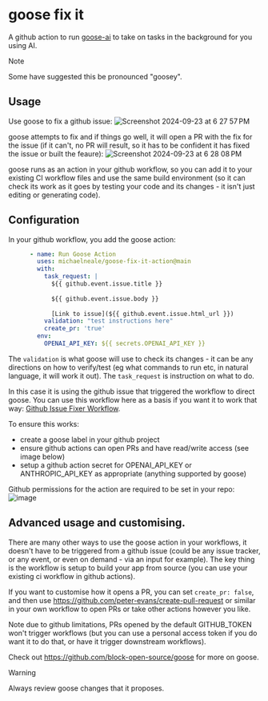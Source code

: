 # goose fix it

A github action to run [goose-ai](https://github.com/square/goose) to take on tasks in the background for you using AI.

> [!NOTE]
> Some have suggested this be pronounced "goosey".

## Usage

Use goose to fix a github issue:
![Screenshot 2024-09-23 at 6 27 57 PM](https://github.com/user-attachments/assets/b41d39d3-c6da-4f64-8673-96af75348036)

goose attempts to fix and if things go well, it will open a PR with the fix for the issue (if it can't, no PR will result, so it has to be confident it has fixed the issue or built the feaure):
![Screenshot 2024-09-23 at 6 28 08 PM](https://github.com/user-attachments/assets/e7204eed-e379-4507-8cf4-77362a1ad243)

goose runs as an action in your github workflow, so you can add it to your existing CI workflow files and use the same build environment (so it can check its work as it goes by testing your code and its changes - it isn't just editing or generating code).

## Configuration

In your github workflow, you add the goose action: 

```yaml
      - name: Run Goose Action
        uses: michaelneale/goose-fix-it-action@main
        with:
          task_request: |
            ${{ github.event.issue.title }}
            
            ${{ github.event.issue.body }}
            
            [Link to issue](${{ github.event.issue.html_url }})
          validation: "test instructions here"
          create_pr: 'true'
        env:
          OPENAI_API_KEY: ${{ secrets.OPENAI_API_KEY }}
```


The `validation` is what goose will use to check its changes - it can be any directions on how to verify/test (eg what commands to run etc, in natural language, it will work it out). The `task_request` is instruction on what to do.

In this case it is using the github issue that triggered the workflow to direct goose. You can use this workflow here as a basis if you want it to work that way: 
[Github Issue Fixer Workflow](.github/workflows/goose-example-workflow.yml).

To ensure this works: 
* create a goose label in your github project
* ensure github actions can open PRs and have read/write access (see image below)
* setup a github action secret for OPENAI_API_KEY or ANTHROPIC_API_KEY as appropriate (anything supported by goose)

Github permissions for the action are required to be set in your repo:  
![image](https://github.com/user-attachments/assets/a9d0e307-2d93-4aa5-bb93-a933fb1a3231)


## Advanced usage and customising. 

There are many other ways to use the goose action in your workflows, it doesn't have to be triggered from a github issue (could be any issue tracker, or any event, or even on demand - via an input for example). The key thing is the workflow is setup to build your app from source (you can use your existing ci workflow in github actions).

If you want to customise how it opens a PR, you can set `create_pr: false`, and then use https://github.com/peter-evans/create-pull-request or similar in your own workflow to open PRs or take other actions however you like.

Note due to github limitations, PRs opened by the default GITHUB_TOKEN won't trigger workflows (but you can use a personal access token if you do want it to do that, or have it trigger downstream workflows). 

Check out https://github.com/block-open-source/goose for more on goose.


> [!WARNING]  
> Always review goose changes that it proposes.

